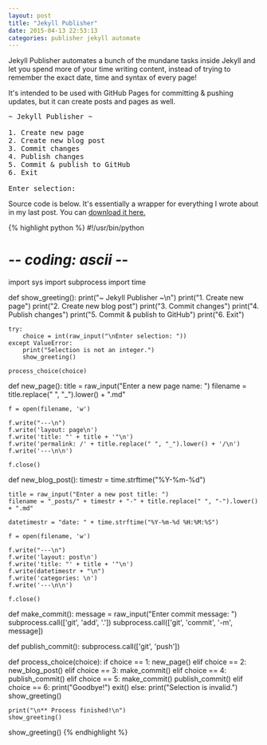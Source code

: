 ```yaml
---
layout: post
title: "Jekyll Publisher"
date: 2015-04-13 22:53:13
categories: publisher jekyll automate
---
```


Jekyll Publisher automates a bunch of the mundane tasks inside Jekyll and let you spend more of your time writing content, instead of trying to remember the exact date, time and syntax of every page!

It's intended to be used with GitHub Pages for committing & pushing updates, but it can create posts and pages as well.

<pre>
~ Jekyll Publisher ~

1. Create new page
2. Create new blog post
3. Commit changes
4. Publish changes
5. Commit & publish to GitHub
6. Exit

Enter selection:
</pre>

Source code is below. It's essentially a wrapper for everything I wrote about in my last post. You can [download it here.](https://raw.githubusercontent.com/terabyte128/terabyte128.github.io/master/JekyllPublisher.py)

{% highlight python %}
#!/usr/bin/python
# -*- coding: ascii -*-

import sys
import subprocess
import time

def show_greeting():
	print("~ Jekyll Publisher ~\n")
	print("1. Create new page")
	print("2. Create new blog post")
	print("3. Commit changes")
	print("4. Publish changes")
	print("5. Commit & publish to GitHub")
	print("6. Exit")

	try:
		choice = int(raw_input("\nEnter selection: "))
	except ValueError:
		print("Selection is not an integer.")
		show_greeting()
		
	process_choice(choice)
	
def new_page():
	title = raw_input("Enter a new page name: ")
	filename = title.replace(" ", "_").lower() + ".md"
	
	f = open(filename, 'w')
	
	f.write("---\n")
	f.write('layout: page\n')
	f.write('title: "' + title + '"\n')
	f.write('permalink: /' + title.replace(" ", "_").lower() + '/\n')
	f.write('---\n\n')
	
	f.close()

def new_blog_post():
	timestr = time.strftime("%Y-%m-%d")
	
	title = raw_input("Enter a new post title: ")
	filename = "_posts/" + timestr + "-" + title.replace(" ", "-").lower() + ".md"
	
	datetimestr = "date: " + time.strftime("%Y-%m-%d %H:%M:%S")
	
	f = open(filename, 'w')
	
	f.write("---\n")
	f.write('layout: post\n')
	f.write('title: "' + title + '"\n')
	f.write(datetimestr + "\n")
	f.write('categories: \n')
	f.write('---\n\n')
	
	f.close()
	
def make_commit():
	message = raw_input("Enter commit message: ")
	subprocess.call(['git', 'add', '.'])
	subprocess.call(['git', 'commit', '-m', message])
	
def publish_commit():
	subprocess.call(['git', 'push'])
	
def process_choice(choice):
	if choice == 1:
		new_page()
	elif choice == 2:
		new_blog_post()
	elif choice == 3:
		make_commit()
	elif choice == 4:
		publish_commit()
	elif choice == 5:
		make_commit()
		publish_commit()
	elif choice == 6:
		print("Goodbye!")
		exit()
	else:
		print("Selection is invalid.")
		show_greeting()
	
	print("\n** Process finished!\n")
	show_greeting()

show_greeting()
{% endhighlight %}